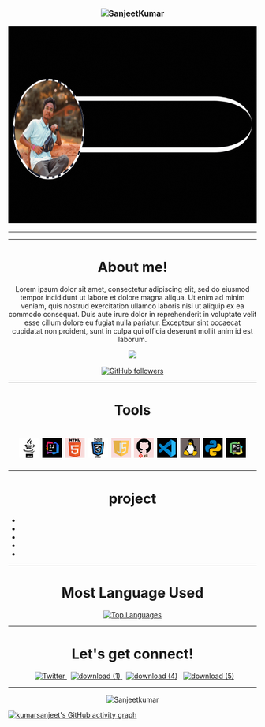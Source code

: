 <h3><p align="center"> <img src="https://komarev.com/ghpvc/?username=kumarsanjeet1&label=Profile%20views&color=6805D3&style=flat" alt="SanjeetKumar" /> </p></h3>

<img src="profile1.gif" alt="profile_photo_&_name" style="width:1500px;height:400px">


<hr>
<hr>

<div align="center">

#  About me!

<p>Lorem ipsum dolor sit amet, consectetur adipiscing elit, sed do eiusmod tempor incididunt ut labore et dolore magna aliqua. Ut enim ad minim veniam, quis nostrud exercitation ullamco laboris nisi ut aliquip ex ea commodo consequat. Duis aute irure dolor in reprehenderit in voluptate velit esse cillum dolore eu fugiat nulla pariatur. Excepteur sint occaecat cupidatat non proident, sunt in culpa qui officia deserunt mollit anim id est laborum. </p>

<a href="https://www.twitter.com/Krsanjeets" target="_blank" rel="noreferrer"><img
src="https://img.shields.io/twitter/follow/Krsanjeets?logo=twitter&style=for-the-badge&color=0891b2&labelColor=1c1917"
/></a>


[![GitHub followers](https://img.shields.io/github/followers/kumarsanjeet1.svg?style=social&label=Follow)](https://github.com/kumarsanjeet1?tab=followers)

</div>


 <hr>  
   

<div align="center">
   
   # Tools
</div>

<h1 align ="center" >
<img alt =" Java" src = "https://github.com/Kumarsanjeet1/Kumarsanjeet1/blob/main/tools_png/java.png"/>

<img alt =" intellij" src = "https://github.com/Kumarsanjeet1/Kumarsanjeet1/blob/main/tools_png/intellij.png "/>  

<img alt =" HTML" src = "https://github.com/Kumarsanjeet1/Kumarsanjeet1/blob/main/tools_png/html_logo.png "/>  

<img alt =" CSS" src = "https://github.com/Kumarsanjeet1/Kumarsanjeet1/blob/main/tools_png/css_logo.png "  />  

<img alt =" javaScript" src = "https://github.com/Kumarsanjeet1/Kumarsanjeet1/blob/main/tools_png/javaScript.png" />  

<img alt =" git" src = "https://github.com/Kumarsanjeet1/Kumarsanjeet1/blob/main/tools_png/git.png"  />  

<img alt =" vscode" src = "https://github.com/Kumarsanjeet1/Kumarsanjeet1/blob/main/tools_png/vscode.png" />  

<img alt =" Linux" src = "https://github.com/Kumarsanjeet1/Kumarsanjeet1/blob/main/tools_png/linux.png "  />  

<img alt =" Python" src = "https://github.com/Kumarsanjeet1/Kumarsanjeet1/blob/main/tools_png/python.png"  />  

<img alt ="Pycharm " src = "https://github.com/Kumarsanjeet1/Kumarsanjeet1/blob/main/tools_png/pycharm.png" />  

</h1>

<hr>

<div align="center">


   
# project
*
*
*
*
*
</div>
   
   
   
   
<div align="center">
   
<hr>

# Most Language Used  
   
<a href="https://github.com/kumarsanjeet1" align="left"><img src="https://github-readme-stats.vercel.app/api/top-langs/?username=kumarsanjeet1&langs_count=10&title_color=0891b2&text_color=ffffff&icon_color=0891b2&bg_color=1c1917&hide_border=true&locale=en&custom_title=Top%20%Languages" alt="Top Languages" /></a>
   
<hr>
</div>






<div align="center">

# Let's get connect!

 &nbsp; <a href="https://twitter.com/Krsanjeets">  ![Twitter](https://abs.twimg.com/favicons/twitter.2.ico) </a>
 &nbsp; <a href="https://www.linkedin.com/in/sanjeet-kumar-86a418203" target="_blank"> ![download (1)](https://user-images.githubusercontent.com/89514486/188950044-73c3a49f-59fb-4996-9447-2c505551cd06.png) </a>
 &nbsp; <a href="https://www.instagram.com/krsanjeets/">![download (4)](https://user-images.githubusercontent.com/89514486/188952790-dad06e1d-c283-406e-b6c0-72dd4f2e19ae.png)</a>
 &nbsp;  <a href="https://www.youtube.com/channel/UCdScIJIGSBjckyLeONw6_EA">  ![download (5)](https://user-images.githubusercontent.com/89514486/188954575-da9670c0-17cb-4a7f-9897-0e0080fa0d90.png) </a>

</div>




<hr>








</tr>





<div align="center">
<p><img align="center" src="https://github-readme-streak-stats.herokuapp.com/?user=kumarsanjeet1&theme=dark" alt="Sanjeetkumar" /></p>

</div>



[![kumarsanjeet's GitHub activity graph](https://activity-graph.herokuapp.com/graph?username=kumarsanjeet1&theme=xcode)](https://git.io/kumarsanjeet1)







